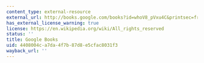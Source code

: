 ```yaml
---
content_type: external-resource
external_url: http://books.google.com/books?id=whoV8_pVxu4C&printsec=frontcover
has_external_license_warning: true
license: https://en.wikipedia.org/wiki/All_rights_reserved
status: ''
title: Google Books
uid: 4408004c-a7da-4f7b-87d8-e5cfac8031f3
wayback_url: ''
---
```

